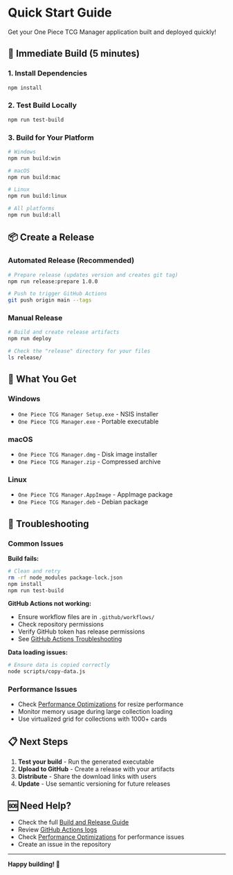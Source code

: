 # Quick Start Guide

Get your One Piece TCG Manager application built and deployed quickly!

## 🚀 Immediate Build (5 minutes)

### 1. Install Dependencies
```bash
npm install
```

### 2. Test Build Locally
```bash
npm run test-build
```

### 3. Build for Your Platform
```bash
# Windows
npm run build:win

# macOS
npm run build:mac

# Linux
npm run build:linux

# All platforms
npm run build:all
```

## 📦 Create a Release

### Automated Release (Recommended)
```bash
# Prepare release (updates version and creates git tag)
npm run release:prepare 1.0.0

# Push to trigger GitHub Actions
git push origin main --tags
```

### Manual Release
```bash
# Build and create release artifacts
npm run deploy

# Check the "release" directory for your files
ls release/
```

## 🎯 What You Get

### Windows
- `One Piece TCG Manager Setup.exe` - NSIS installer
- `One Piece TCG Manager.exe` - Portable executable

### macOS
- `One Piece TCG Manager.dmg` - Disk image installer
- `One Piece TCG Manager.zip` - Compressed archive

### Linux
- `One Piece TCG Manager.AppImage` - AppImage package
- `One Piece TCG Manager.deb` - Debian package

## 🔧 Troubleshooting

### Common Issues

**Build fails:**
```bash
# Clean and retry
rm -rf node_modules package-lock.json
npm install
npm run test-build
```

**GitHub Actions not working:**
- Ensure workflow files are in `.github/workflows/`
- Check repository permissions
- Verify GitHub token has release permissions
- See [GitHub Actions Troubleshooting](GITHUB_ACTIONS_TROUBLESHOOTING.md)

**Data loading issues:**
```bash
# Ensure data is copied correctly
node scripts/copy-data.js
```

### Performance Issues
- Check [Performance Optimizations](PERFORMANCE_OPTIMIZATIONS.md) for resize performance
- Monitor memory usage during large collection loading
- Use virtualized grid for collections with 1000+ cards

## 📋 Next Steps

1. **Test your build** - Run the generated executable
2. **Upload to GitHub** - Create a release with your artifacts
3. **Distribute** - Share the download links with users
4. **Update** - Use semantic versioning for future releases

## 🆘 Need Help?

- Check the full [Build and Release Guide](BUILD_AND_RELEASE.md)
- Review [GitHub Actions logs](https://github.com/your-username/onepiece-tcg.online/actions)
- Check [Performance Optimizations](PERFORMANCE_OPTIMIZATIONS.md) for performance issues
- Create an issue in the repository

---

**Happy building! 🎉** 
